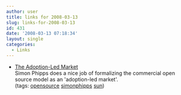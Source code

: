 ```yaml
---
author: user
title: links for 2008-03-13
slug: links-for-2008-03-13
id: 431
date: '2008-03-13 07:18:34'
layout: single
categories:
  - Links
---
```


*   [The Adoption-Led Market](http://blogs.sun.com/webmink/entry/the_adoption_led_market)  
    Simon Phipps does a nice job of formalizing the commercial open source model as an 'adoption-led market'.  
    (tags: [opensource](http://del.icio.us/superpat/opensource) [simonphipps](http://del.icio.us/superpat/simonphipps) [sun](http://del.icio.us/superpat/sun))  
